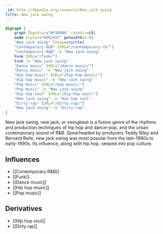 ```yaml
---
_id: http://dbpedia.org/resource/New_jack_swing
title: New jack swing
---
```


```dot
digraph {
	graph [bgcolor="#F3DDB8" rankdir=LR]
	node [color="#26242F" penwidth=3.0]
	"New jack swing" [shape=circle]
	"Contemporary R&B" [URL="/contemporary-rb/"]
	"Contemporary R&B" -> "New jack swing"
	Funk [URL="/funk/"]
	Funk -> "New jack swing"
	"Dance music" [URL="/dance-music/"]
	"Dance music" -> "New jack swing"
	"Hip hop music" [URL="/hip-hop-music/"]
	"Hip hop music" -> "New jack swing"
	"Pop music" [URL="/pop-music/"]
	"Pop music" -> "New jack swing"
	"Hip hop soul" [URL="/hip-hop-soul/"]
	"New jack swing" -> "Hip hop soul"
	"Dirty rap" [URL="/dirty-rap/"]
	"New jack swing" -> "Dirty rap"
}
```

New jack swing, new jack, or swingbeat is a fusion genre of the rhythms and production techniques of hip hop and dance-pop, and the urban contemporary sound of R&B. Spearheaded by producers Teddy Riley and Bernard Belle, new jack swing was most popular from the late-1980s to early-1990s. Its influence, along with hip hop, seeped into pop culture.

## Influences

- [[Contemporary R&B]]
- [[Funk]]
- [[Dance music]]
- [[Hip hop music]]
- [[Pop music]]

## Derivatives

- [[Hip hop soul]]
- [[Dirty rap]]
